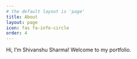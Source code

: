 ```yaml
---
# the default layout is 'page'
title: About
layout: page
icon: fas fa-info-circle
order: 4
---
```


Hi, I’m Shivanshu Sharma! Welcome to my portfolio.

